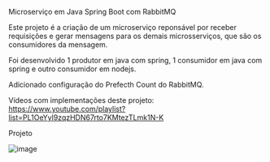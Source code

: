 Microserviço em Java Spring Boot com RabbitMQ

Este projeto é a criação de um microserviço reponsável por receber requisições e gerar mensagens para os demais microsserviços, que são os consumidores da mensagem.

Foi desenvolvido 1 produtor em java com spring, 1 consumidor em java com spring e outro consumidor em nodejs.

Adicionado configuração do Prefecth Count do RabbitMQ.

Vídeos com implementações deste projeto: https://www.youtube.com/playlist?list=PL1OeYyl9zqzHDN67rto7KMtezTLmk1N-K

Projeto

![image](https://user-images.githubusercontent.com/1394299/159139954-7c8ea87e-bc1f-4dd4-bbb2-f800f93d293b.png)
